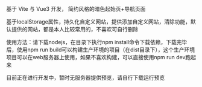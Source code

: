 
基于 Vite 与 Vue3 开发， 简约风格的暗色起始页+导航页面

基于localStorage属性，持久化自定义网站，提供添加自定义网站，清除功能，默认提供的网站，都是本人比较常用的，不喜欢可自行删除

使用方法：请下载nodejs，在目录下执行npm install命令下载依赖，下载完毕后，使用npm run build可以构建生产环境的项目（在dist目录下），这个生产环境项目可以在web服务器上使用，如果不喜欢构建，可以直接使用npm run dev跑起来

目前正在进行开发中，暂时无服务器提供预览，请自行下载运行预览
